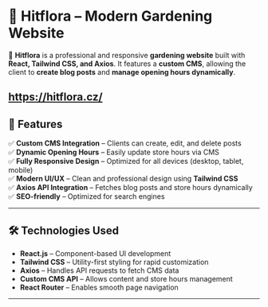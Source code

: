 # 🌿 Hitflora – Modern Gardening Website

🚀 **Hitflora** is a professional and responsive **gardening website** built with **React, Tailwind CSS, and Axios**. It features a **custom CMS**, allowing the client to **create blog posts** and **manage opening hours dynamically**.

https://hitflora.cz/
---

## 🌟 **Features**
✅ **Custom CMS Integration** – Clients can create, edit, and delete posts  
✅ **Dynamic Opening Hours** – Easily update store hours via CMS  
✅ **Fully Responsive Design** – Optimized for all devices (desktop, tablet, mobile)  
✅ **Modern UI/UX** – Clean and professional design using **Tailwind CSS**  
✅ **Axios API Integration** – Fetches blog posts and store hours dynamically  
✅ **SEO-friendly** – Optimized for search engines  

---

## 🛠 **Technologies Used**
- **React.js** – Component-based UI development  
- **Tailwind CSS** – Utility-first styling for rapid customization  
- **Axios** – Handles API requests to fetch CMS data  
- **Custom CMS API** – Allows content and store hours management  
- **React Router** – Enables smooth page navigation  

---
